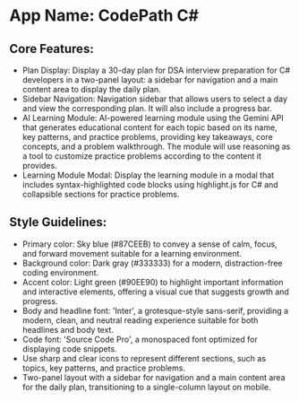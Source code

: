 # **App Name**: CodePath C#

## Core Features:

- Plan Display: Display a 30-day plan for DSA interview preparation for C# developers in a two-panel layout: a sidebar for navigation and a main content area to display the daily plan.
- Sidebar Navigation: Navigation sidebar that allows users to select a day and view the corresponding plan. It will also include a progress bar.
- AI Learning Module: AI-powered learning module using the Gemini API that generates educational content for each topic based on its name, key patterns, and practice problems, providing key takeaways, core concepts, and a problem walkthrough. The module will use reasoning as a tool to customize practice problems according to the content it provides.
- Learning Module Modal: Display the learning module in a modal that includes syntax-highlighted code blocks using highlight.js for C# and collapsible sections for practice problems.

## Style Guidelines:

- Primary color: Sky blue (#87CEEB) to convey a sense of calm, focus, and forward movement suitable for a learning environment.
- Background color: Dark gray (#333333) for a modern, distraction-free coding environment.
- Accent color: Light green (#90EE90) to highlight important information and interactive elements, offering a visual cue that suggests growth and progress.
- Body and headline font: 'Inter', a grotesque-style sans-serif, providing a modern, clean, and neutral reading experience suitable for both headlines and body text.
- Code font: 'Source Code Pro', a monospaced font optimized for displaying code snippets.
- Use sharp and clear icons to represent different sections, such as topics, key patterns, and practice problems.
- Two-panel layout with a sidebar for navigation and a main content area for the daily plan, transitioning to a single-column layout on mobile.